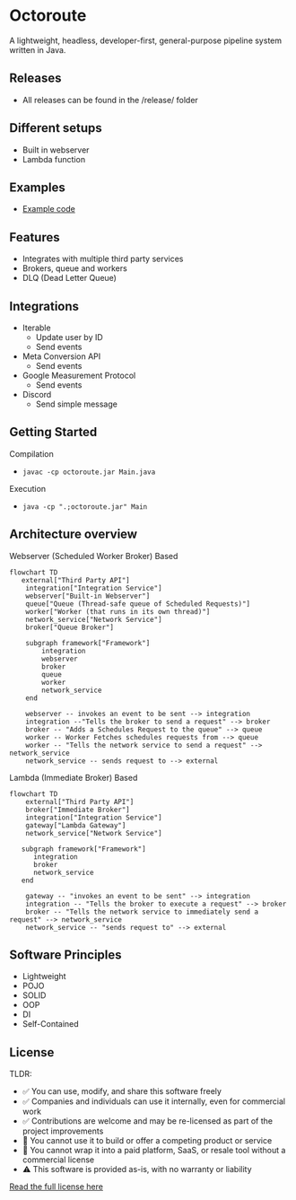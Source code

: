 # Octoroute

A lightweight, headless, developer-first, general-purpose pipeline system written in Java.



## Releases

 - All releases can be found in the /release/ folder



## Different setups

 - Built in webserver
 - Lambda function



## Examples

 - [Example code](https://github.com/corgrath/prototype-octoroute/blob/master/src/octoroute/Main.java)



## Features

  - Integrates with multiple third party services
  - Brokers, queue and workers
  - DLQ (Dead Letter Queue)



## Integrations

 - Iterable
   - Update user by ID
   - Send events
 - Meta Conversion API
   - Send events
 - Google Measurement Protocol
   - Send events
 - Discord
   - Send simple message



## Getting Started

Compilation

 - `javac -cp octoroute.jar Main.java`

Execution

 - `java -cp ".;octoroute.jar" Main`


## Architecture overview

Webserver (Scheduled Worker Broker) Based

```mermaid
flowchart TD
   external["Third Party API"]
    integration["Integration Service"]
    webserver["Built-in Webserver"]
    queue["Queue (Thread-safe queue of Scheduled Requests)"]
    worker["Worker (that runs in its own thread)"]
    network_service["Network Service"]
    broker["Queue Broker"]

    subgraph framework["Framework"]
        integration
        webserver
        broker
        queue
        worker
        network_service
    end

    webserver -- invokes an event to be sent --> integration
    integration --"Tells the broker to send a request" --> broker
    broker -- "Adds a Schedules Request to the queue" --> queue
    worker -- Worker Fetches schedules requests from --> queue
    worker -- "Tells the network service to send a request" --> network_service
    network_service -- sends request to --> external
```

Lambda (Immediate Broker) Based

```mermaid
flowchart TD
    external["Third Party API"]
    broker["Immediate Broker"]
    integration["Integration Service"]
    gateway["Lambda Gateway"]
    network_service["Network Service"]

   subgraph framework["Framework"]
      integration
      broker
      network_service
   end

    gateway -- "invokes an event to be sent" --> integration
    integration -- "Tells the broker to execute a request" --> broker
    broker -- "Tells the network service to immediately send a request" --> network_service
    network_service -- "sends request to" --> external

```



## Software Principles

- Lightweight
- POJO
- SOLID
- OOP
- DI
- Self-Contained


## License

TLDR:

 - ✅ You can use, modify, and share this software freely
 - ✅ Companies and individuals can use it internally, even for commercial work
 - ✅ Contributions are welcome and may be re-licensed as part of the project improvements
 - 🚫 You cannot use it to build or offer a competing product or service
 - 🚫 You cannot wrap it into a paid platform, SaaS, or resale tool without a commercial license
 - ⚠️ This software is provided as-is, with no warranty or liability
 
[Read the full license here](LICENSE.md)
